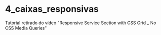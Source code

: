 # 4_caixas_responsivas
Tutorial retirado do vídeo "Responsive Service Section with CSS Grid _ No CSS Media Queries"
